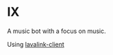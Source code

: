 # IX 
A music bot with a focus on music.

Using [lavalink-client](https://github.com/Tomato6966/lavalink-client/tree/main)